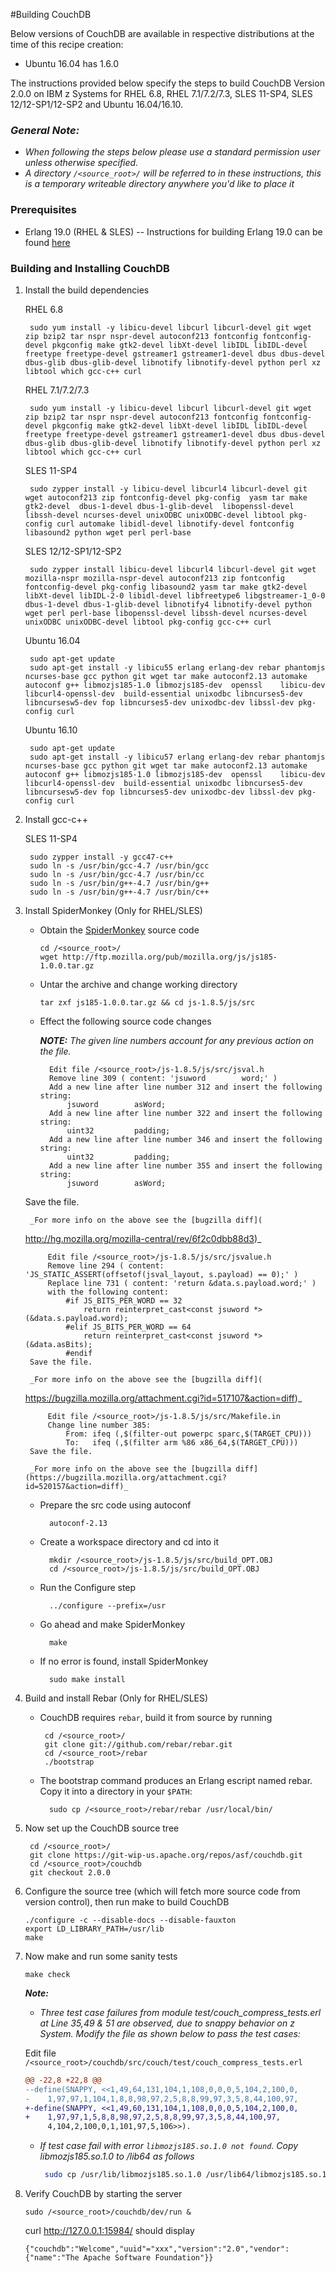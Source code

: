 <!---PACKAGE:CouchDB--->
<!---DISTRO:RHEL 6.6:1.6.1--->
<!---DISTRO:RHEL 7.1:1.6.1--->
<!---DISTRO:SLES 11:1.6.1--->
<!---DISTRO:SLES 12:1.6.1--->
<!---DISTRO:Ubuntu 16.x:Distro,1.6.1--->

<!---PACKAGE:CouchDB--->
<!---DISTRO:RHEL 6.6:1.6.1--->
<!---DISTRO:RHEL 7.1:1.6.1--->
<!---DISTRO:SLES 11:1.6.1--->
<!---DISTRO:SLES 12:1.6.1--->
<!---DISTRO:Ubuntu 16.x:Distro--->

#Building CouchDB

Below versions of CouchDB are available in respective distributions at the time of this recipe creation:

* Ubuntu 16.04 has  1.6.0


The instructions provided below specify the steps to build CouchDB Version 2.0.0 on IBM z Systems for RHEL 6.8, RHEL 7.1/7.2/7.3, SLES 11-SP4, SLES 12/12-SP1/12-SP2 and Ubuntu 16.04/16.10.




### _**General Note:**_
 * _When following the steps below please use a standard permission user unless otherwise specified._  
 * _A directory `/<source_root>/` will be referred to in these instructions, this is a temporary writeable directory anywhere you'd like to place it_  


### Prerequisites

* Erlang 19.0 (RHEL & SLES)
  -- Instructions for building Erlang 19.0 can be found [here](https://github.com/linux-on-ibm-z/docs/wiki/Building-Erlang)
  
### Building and Installing CouchDB
1. Install the build dependencies

    RHEL 6.8
    
        sudo yum install -y libicu-devel libcurl libcurl-devel git wget zip bzip2 tar nspr nspr-devel autoconf213 fontconfig fontconfig-devel pkgconfig make gtk2-devel libXt-devel libIDL libIDL-devel freetype freetype-devel gstreamer1 gstreamer1-devel dbus dbus-devel dbus-glib dbus-glib-devel libnotify libnotify-devel python perl xz libtool which gcc-c++ curl


	RHEL 7.1/7.2/7.3


        sudo yum install -y libicu-devel libcurl libcurl-devel git wget zip bzip2 tar nspr nspr-devel autoconf213 fontconfig fontconfig-devel pkgconfig make gtk2-devel libXt-devel libIDL libIDL-devel freetype freetype-devel gstreamer1 gstreamer1-devel dbus dbus-devel dbus-glib dbus-glib-devel libnotify libnotify-devel python perl xz libtool which gcc-c++ curl




	SLES 11-SP4
    
        sudo zypper install -y libicu-devel libcurl4 libcurl-devel git wget autoconf213 zip fontconfig-devel pkg-config  yasm tar make gtk2-devel  dbus-1-devel dbus-1-glib-devel  libopenssl-devel libssh-devel ncurses-devel unixODBC unixODBC-devel libtool pkg-config curl automake libidl-devel libnotify-devel fontconfig libasound2 python wget perl perl-base

	SLES 12/12-SP1/12-SP2

        sudo zypper install libicu-devel libcurl4 libcurl-devel git wget mozilla-nspr mozilla-nspr-devel autoconf213 zip fontconfig fontconfig-devel pkg-config libasound2 yasm tar make gtk2-devel libXt-devel libIDL-2-0 libidl-devel libfreetype6 libgstreamer-1_0-0 dbus-1-devel dbus-1-glib-devel libnotify4 libnotify-devel python wget perl perl-base libopenssl-devel libssh-devel ncurses-devel unixODBC unixODBC-devel libtool pkg-config gcc-c++ curl
       

	Ubuntu 16.04

        sudo apt-get update
        sudo apt-get install -y libicu55 erlang erlang-dev rebar phantomjs ncurses-base gcc python git wget tar make autoconf2.13 automake autoconf g++ libmozjs185-1.0 libmozjs185-dev  openssl    libicu-dev libcurl4-openssl-dev  build-essential unixodbc libncurses5-dev libncursesw5-dev fop libncurses5-dev unixodbc-dev libssl-dev pkg-config curl

	Ubuntu 16.10

        sudo apt-get update
        sudo apt-get install -y libicu57 erlang erlang-dev rebar phantomjs ncurses-base gcc python git wget tar make autoconf2.13 automake autoconf g++ libmozjs185-1.0 libmozjs185-dev  openssl    libicu-dev libcurl4-openssl-dev  build-essential unixodbc libncurses5-dev libncursesw5-dev fop libncurses5-dev unixodbc-dev libssl-dev pkg-config curl



2. Install gcc-c++

	SLES 11-SP4

        sudo zypper install -y gcc47-c++
        sudo ln -s /usr/bin/gcc-4.7 /usr/bin/gcc
        sudo ln -s /usr/bin/gcc-4.7 /usr/bin/cc
        sudo ln -s /usr/bin/g++-4.7 /usr/bin/g++
        sudo ln -s /usr/bin/g++-4.7 /usr/bin/c++



2. Install SpiderMonkey (Only for RHEL/SLES)

    * Obtain the [SpiderMonkey](https://developer.mozilla.org/en-US/docs/Mozilla/Projects/SpiderMonkey/Releases/1.8.5) source code
        ```
        cd /<source_root>/
        wget http://ftp.mozilla.org/pub/mozilla.org/js/js185-1.0.0.tar.gz
        ```
    
    * Untar the archive and change working directory
        ```
        tar zxf js185-1.0.0.tar.gz && cd js-1.8.5/js/src
        ```

    * Effect the following source code changes

        _**NOTE:** The given line numbers account for any previous action on the file._

            Edit file /<source_root>/js-1.8.5/js/src/jsval.h
            Remove line 309 ( content: 'jsuword        word;' )
            Add a new line after line number 312 and insert the following string:
                jsuword        asWord;
            Add a new line after line number 322 and insert the following string:
                uint32         padding;
            Add a new line after line number 346 and insert the following string:
                uint32         padding;
            Add a new line after line number 355 and insert the following string:
                jsuword        asWord;
    Save the file.

        _For more info on the above see the [bugzilla diff](
    http://hg.mozilla.org/mozilla-central/rev/6f2c0dbb88d3)_

            Edit file /<source_root>/js-1.8.5/js/src/jsvalue.h
            Remove line 294 ( content: 'JS_STATIC_ASSERT(offsetof(jsval_layout, s.payload) == 0);' )
            Replace line 731 ( content: 'return &data.s.payload.word;' )
            with the following content:
                #if JS_BITS_PER_WORD == 32
                    return reinterpret_cast<const jsuword *>(&data.s.payload.word);
                #elif JS_BITS_PER_WORD == 64
                    return reinterpret_cast<const jsuword *>(&data.asBits);
                #endif
        Save the file.

        _For more info on the above see the [bugzilla diff](
    https://bugzilla.mozilla.org/attachment.cgi?id=517107&action=diff)_

            Edit file /<source_root>/js-1.8.5/js/src/Makefile.in
            Change line number 385:
                From: ifeq (,$(filter-out powerpc sparc,$(TARGET_CPU)))
                To:   ifeq (,$(filter arm %86 x86_64,$(TARGET_CPU)))
        Save the file.

        _For more info on the above see the [bugzilla diff](https://bugzilla.mozilla.org/attachment.cgi?id=520157&action=diff)_

    * Prepare the src code using autoconf

            autoconf-2.13

    * Create a workspace directory and cd into it

            mkdir /<source_root>/js-1.8.5/js/src/build_OPT.OBJ
            cd /<source_root>/js-1.8.5/js/src/build_OPT.OBJ

    * Run the Configure step

            ../configure --prefix=/usr

    * Go ahead and make SpiderMonkey

            make

    * If no error is found, install SpiderMonkey

            sudo make install


3. Build and install Rebar (Only for RHEL/SLES)

     * CouchDB requires `rebar`, build it from source by running

            cd /<source_root>/
            git clone git://github.com/rebar/rebar.git
            cd /<source_root>/rebar
            ./bootstrap

    * The bootstrap command produces an Erlang escript named rebar. Copy it into a directory in your `$PATH`:

            sudo cp /<source_root>/rebar/rebar /usr/local/bin/
		
4. Now set up the CouchDB source tree

        cd /<source_root>/
        git clone https://git-wip-us.apache.org/repos/asf/couchdb.git
        cd /<source_root>/couchdb
        git checkout 2.0.0

5. Configure the source tree (which will fetch more source code from version control), then run make to build CouchDB
     ```
    ./configure -c --disable-docs --disable-fauxton
    export LD_LIBRARY_PATH=/usr/lib
    make		
    ```
 
6. Now make and run some sanity tests

     ````
    make check
     ````


    
   _**Note:**_
	
    * _Three test case failures from module test/couch_compress_tests.erl at Line 35,49 & 51 are observed, due to snappy behavior on z System. Modify the file as shown below to pass the test cases:_
      
     Edit file `/<source_root>/couchdb/src/couch/test/couch_compress_tests.erl`

     ```diff
     @@ -22,8 +22,8 @@
     --define(SNAPPY, <<1,49,64,131,104,1,108,0,0,0,5,104,2,100,0,
     -    1,97,97,1,104,1,8,8,98,97,2,5,8,8,99,97,3,5,8,44,100,97,
     +-define(SNAPPY, <<1,49,60,131,104,1,108,0,0,0,5,104,2,100,0,
     +    1,97,97,1,5,8,8,98,97,2,5,8,8,99,97,3,5,8,44,100,97,
          4,104,2,100,0,1,101,97,5,106>>).
     ```
    
    * _If test case fail with error `libmozjs185.so.1.0 not found`. Copy libmozjs185.so.1.0 to /lib64 as follows_

         ```sh
          sudo cp /usr/lib/libmozjs185.so.1.0 /usr/lib64/libmozjs185.so.1.0
         ```

7. Verify CouchDB by starting the server

    ```
    sudo /<source_root>/couchdb/dev/run &
    ```
 
    curl http://127.0.0.1:15984/ should display
    ```
    {"couchdb":"Welcome","uuid"="xxx","version":"2.0","vendor":{"name":"The Apache Software Foundation"}}
    ```
